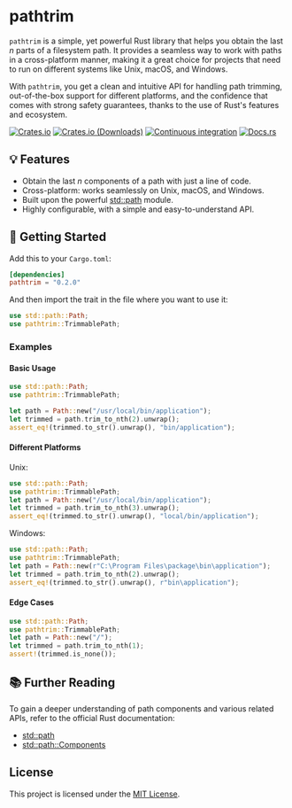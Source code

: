 # pathtrim

`pathtrim` is a simple, yet powerful Rust library that helps you obtain the last *n* parts of a filesystem path. It provides a seamless way to work with paths in a cross-platform manner, making it a great choice for projects that need to run on different systems like Unix, macOS, and Windows.

With `pathtrim`, you get a clean and intuitive API for handling path trimming, out-of-the-box support for different platforms, and the confidence that comes with strong safety guarantees, thanks to the use of Rust's features and ecosystem.

[![Crates.io](https://img.shields.io/crates/v/pathtrim)](https://crates.io/crates/pathtrim)
[![Crates.io (Downloads)](https://img.shields.io/crates/d/pathtrim)](https://crates.io/crates/pathtrim)
[![Continuous integration](https://github.com/rrrodzilla/pathtrim/actions/workflows/Continuous%20Integration.yml/badge.svg)](https://github.com/rrrodzilla/pathtrim/actions/workflows/Continuous%20Integration.yml)
[![Docs.rs](https://docs.rs/pathtrim/badge.svg)](https://docs.rs/pathtrim)

## 💡 Features

- Obtain the last *n* components of a path with just a line of code.
- Cross-platform: works seamlessly on Unix, macOS, and Windows.
- Built upon the powerful [std::path](https://doc.rust-lang.org/stable/std/path/index.html) module.
- Highly configurable, with a simple and easy-to-understand API.

## 🚀 Getting Started

Add this to your `Cargo.toml`:

```toml
[dependencies]
pathtrim = "0.2.0"
```

And then import the trait in the file where you want to use it:

```rust
use std::path::Path;
use pathtrim::TrimmablePath;
```

### Examples

#### Basic Usage

```rust
use std::path::Path;
use pathtrim::TrimmablePath;

let path = Path::new("/usr/local/bin/application");
let trimmed = path.trim_to_nth(2).unwrap();
assert_eq!(trimmed.to_str().unwrap(), "bin/application");
```

#### Different Platforms

Unix:

```rust
use std::path::Path;
use pathtrim::TrimmablePath;
let path = Path::new("/usr/local/bin/application");
let trimmed = path.trim_to_nth(3).unwrap();
assert_eq!(trimmed.to_str().unwrap(), "local/bin/application");
```

Windows:

```rust
use std::path::Path;
use pathtrim::TrimmablePath;
let path = Path::new(r"C:\Program Files\package\bin\application");
let trimmed = path.trim_to_nth(2).unwrap();
assert_eq!(trimmed.to_str().unwrap(), r"bin\application");
```

#### Edge Cases

```rust
use std::path::Path;
use pathtrim::TrimmablePath;
let path = Path::new("/");
let trimmed = path.trim_to_nth(1);
assert!(trimmed.is_none());
```

## 📚 Further Reading

To gain a deeper understanding of path components and various related APIs, refer to the official Rust documentation:

- [std::path](https://doc.rust-lang.org/stable/std/path/index.html)
- [std::path::Components](https://doc.rust-lang.org/stable/std/path/struct.Components.html)

## License

This project is licensed under the [MIT License](LICENSE).
